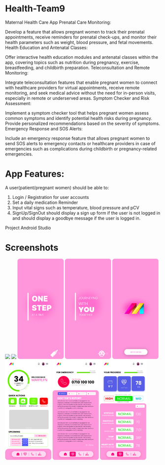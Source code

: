 ﻿# Health-Team9
 Maternal Health Care App
 Prenatal Care Monitoring:

Develop a feature that allows pregnant women to track their prenatal appointments, receive reminders for prenatal check-ups, and monitor their health parameters such as weight, blood pressure, and fetal movements.
Health Education and Antenatal Classes:

Offer interactive health education modules and antenatal classes within the app, covering topics such as nutrition during pregnancy, exercise, breastfeeding, and childbirth preparation.
Teleconsultation and Remote Monitoring:

Integrate teleconsultation features that enable pregnant women to connect with healthcare providers for virtual appointments, receive remote monitoring, and seek medical advice without the need for in-person visits, especially in remote or underserved areas.
Symptom Checker and Risk Assessment:

Implement a symptom checker tool that helps pregnant women assess common symptoms and identify potential health risks during pregnancy. Provide personalized recommendations based on the severity of symptoms.
Emergency Response and SOS Alerts:

Include an emergency response feature that allows pregnant women to send SOS alerts to emergency contacts or healthcare providers in case of emergencies such as complications during childbirth or pregnancy-related emergencies.

# App Features:
A user(patient/pregnant women) should be able to:
1. Login / Registration for user accounts 
2. Set a daily medication Reminder
3. Input vital signs such as temperature, blood pressure  and pCV
4. SignUp/SignOut should display a sign up form if the user is not logged in and should display a goodbye message if the user is logged in.

Project Android Studio

# Screenshots
<div>
<img src="https://user-images.githubusercontent.com/52883664/201880896-7fd83f04-9020-488b-90f4-1e09c8d0112a.jpg" width="150px"/>
<img src="https://user-images.githubusercontent.com/52883664/201880943-4b9136b6-160c-428e-b949-9529e99272db.jpg" width="150px"/>
<img src="https://github.com/Alex-Gichau/Health-Team9/blob/a583b119b022cb3f46e55b128a63aa15ada0af78/app/src/main/res/screenshots/Splash2/iPhone%2013%20Pro%20Max.jpg" width="150px"/>
<img src="https://github.com/Alex-Gichau/Health-Team9/blob/a583b119b022cb3f46e55b128a63aa15ada0af78/app/src/main/res/screenshots/Splash1/iPhone%2013%20Pro%20Max.jpg" width="150px"/>
<img src="https://github.com/Alex-Gichau/Health-Team9/blob/a583b119b022cb3f46e55b128a63aa15ada0af78/app/src/main/res/screenshots/Splash0/iPhone%2013%20Pro%20Max.jpg" width="150px"/>
<img src="https://github.com/Alex-Gichau/Health-Team9/blob/development/app/src/main/res/screenshots/iPhone%2013%20Pro%20Max.jpg" width="150px"/>
<img src="https://github.com/Alex-Gichau/Health-Team9/blob/development/app/src/main/res/screenshots/HospitalContact/iPhone%2013%20Pro%20Max.jpg" width="150px"/>
<img src="https://github.com/Alex-Gichau/Health-Team9/blob/development/app/src/main/res/screenshots/Progress/iPhone%2013%20Pro%20Max.jpg" width="150px"/>
</div>
